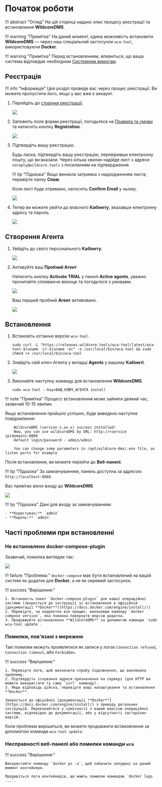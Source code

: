 
# Початок роботи

!!! abstract "Огляд"
    На цій сторінці надано опис процесу реєстрації та встановлення **WildcoreDMS**.

!!! warning "Примітка"
    На даний момент, єдина можливість встановити **WildcoreDMS** — через наш спеціальний застосунок `wca-tool`, використовуючи **Docker**.

!!! warning "Примітка"
    Перед встановленням, впевніться, що ваша система відповідає необхідним [Системним вимогам](./requirements.md).

## Реєстрація

!!! info "Інформація"
    Цей розділ проведе вас через процес реєстрації. Ви можете пропустити його, якщо у вас вже є аккаунт.

1. Перейдіть до [сторінки реєстрації](https://cabinet.wildcore.tools/auth/Registration).

    ![](../assets/onboarding/registration_empty.png)

2. Заповніть поля форми реєстрації, погодьтеся на [Правила та умови](https://wildcore.tools/public-offer-agreement.pdf) та натисніть кнопку **Registration**.

    ![](../assets/onboarding/registration_filled_out.png)

3. Підтвердіть вашу реєстрацію.

    Будь ласка, підтвердіть вашу реєстрацію, перевіривши електронну пошту, що ви вказали. Через кілька хвилин надійде лист з адреси `noreply@wildcore.tools` з посиланням на підтвердження.
    
    !!! tip "Підказка"
        Якщо виникла затримка з надходженням листа, перевірте папку **Спам**.

    Коли лист буде отримано, натисніть **Confirm Email** у ньому.

    ![](../assets/onboarding/confirm_email.png)

4. Тепер ви можете увійти до власного **Кабінету**, вказавши електронну адресу та пароль.

    ![](../assets/onboarding/registration_confirmed.png)

## Створення Агента

1. Увійдіть до свого персонального **Кабінету**.

    ![](../assets/onboarding/cabinet.png)

2. Активуйте ваш **Пробний Агент**

    Натисніть кнопку **Activate TRIAL** у панелі **Active agents**, уважно прочитайте спливаюче віконце та погодьтеся з умовами.

    ![](../assets/onboarding/activate_trial.png)

    Ваш перший пробний **Агент** активовано.

    ![](../assets/onboarding/active_agents.png)


## Встановлення

1. Встановіть останню версію `wca-tool`.

    ``` shell linenums="1"
    sudo curl -L "https://releases.wildcore.tools/wca-tool/latest/wca-tool-$(uname -s)-$(uname -m)" -o /usr/local/bin/wca-tool && sudo chmod +x /usr/local/bin/wca-tool
    ```

2. Знайдіть свій ключ Агента у вкладці **Agents** у вашому **Кабінеті**.

    ![](../assets/onboarding/agents_agent_key.png)

3. Виконайте наступну команду для встановлення **WildcoreDMS**.

    ``` shell linenums="1"
    sudo wca-tool --key=ВАШ_КЛЮЧ_АГЕНТА install 
    ```

!!! note "Примітка"
    Процесс встановлення може зайняти деякий час, зазвичай 10-15 хвилин.

Якщо встановлення пройшло успішно, буде виведено наступне повідомлення:

``` { .shell .no-copy }
    WildcoreDMS (version x.xx.x) success installed!
    Now, you can use wildcoreDMS by URL: http://<service ip|domain>:8088
    Default login/password - admin/admin

    You can change some parameters in /opt/wildcore-dms/.env file, as listen ports for example
```

Після встановлення, ви можете перейти до **Веб-панелі**.

!!! tip "Підказка"
    За замовчуванням, панель доступна за адресою `http://localhost:8088`.

Вас привітає вікно входу до **WildcoreDMS**.

![](../assets/onboarding/wildcore_login.png)

!!! tip "Підказка"
    Дані для входу за замовчуванням:

    - **Користувач:** `admin`
    - **Пароль:** `admin`


## Часті проблеми при встановленні

### Не встановлено docker-compose-plugin

Зазвичай, помилка виглядяє так:

![](../assets/no-docker-compose-plugin.jpg)

!!! failure "Проблема:"
    `docker-compose` має бути встановлений на вашій системі як додаток для **Docker**, а не як окремий застосунок.

!!! success "Вирішення:"

    1. Встановіть пакет `docker-compose-plugin` для вашої операційної системи (зверніться до інструкції зі встановлення в офіційній [документації **Docker**](https://docs.docker.com/engine/install/))
    2. Перевірте, чи корректно він працює, виконавши команду `docker compose version`, яка повинна повернути версію додатка.
    3. Продовжуйте встановлення **WildcoreDMS** за допомогою команди `sudo wca-tool update`.
 

### Помилки, пов'язані з мережею
Такі помилки можуть проявлятися як записи у логах `Connection refused`,` Connection timeout`, або `Forbidden`.

!!! success "Вирішення:"

    1. Перевірте логи, щоб визначити спробу підключення, що викликала проблему.
    2. Підтвердіть існування адреси призначення на сервері (для НТТР ви можете використати ту саму `curl` команду).
    3. Якщо відповідь дійсна, перевірте ваші налаштування та встановлення **Docker**.

    Зверніться до офіційної [документації **Docker**](https://docs.docker.com/engine/install/) з приводу детальних інструкцій. Переконайтеся у сумісності з вашою версією операційної системи, відповідно до документації, або у відсутності застарілих версій.

Коли проблема вирішиться, ви можете продовжити встановлення за допомогою команди `wca-tool update`.

### Несправності веб-панелі або помилки команди `wca`

!!! success "Вирішення:"

    Використайте команду `docker ps -a`, щоб побачити запущені на даний момент контейнери.

    Продивіться логи контейнерів, що мають помилки командою `docker logs ...`.